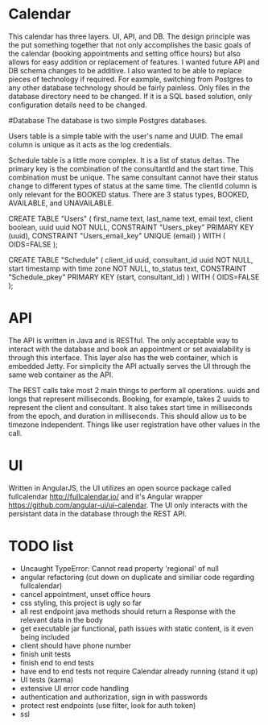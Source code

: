 # Calendar

This calendar has three layers. UI, API, and DB. The design principle was the put something together that not only accomplishes the basic goals of the calendar (booking appointments and setting office hours) but also allows for easy addition or replacement of features. I wanted future API and DB schema changes to be additive. I also wanted to be able to replace pieces of technology if required. For eaxmple, switching from Postgres to any other database technology should be fairly painless. Only files in the database directory need to be changed. If it is a SQL based solution, only configuration details need to be changed.

#Database
The database is two simple Postgres databases. 

Users table is a simple table with the user's name and UUID. The email column is unique as it acts as the log credentials.

Schedule table is a little more complex. It is a list of status deltas. The primary key is the combination of the consultantId and the start time. This combination must be unique. The same consultant cannot have their status change to different types of status at the same time. The clientId column is only relevant for the BOOKED status. There are 3 status types, BOOKED, AVAILABLE, and UNAVAILABLE.

CREATE TABLE "Users"
(
  first_name text,
  last_name text,
  email text,
  client boolean,
  uuid uuid NOT NULL,
  CONSTRAINT "Users_pkey" PRIMARY KEY (uuid),
  CONSTRAINT "Users_email_key" UNIQUE (email)
)
WITH (
  OIDS=FALSE
);

CREATE TABLE "Schedule"
(
  client_id uuid,
  consultant_id uuid NOT NULL,
  start timestamp with time zone NOT NULL,
  to_status text,
  CONSTRAINT "Schedule_pkey" PRIMARY KEY (start, consultant_id)
)
WITH (
  OIDS=FALSE
);

# API
The API is written in Java and is RESTful. The only acceptable way to interact with the database and book an appointment or set avaialability is through this interface. This layer also has the web container, which is embedded Jetty. For simplicity the API actually serves the UI through the same web container as the API.

The REST calls take most 2 main things to perform all operations. uuids and longs that represent milliseconds. Booking, for example, takes 2 uuids to represent the client and consultant. It also takes start time in milliseconds from the epoch, and duration in milliseconds. This should allow us to be timezone independent. Things like user registration have other values in the call.

# UI
Written in AngularJS, the UI utilizes an open source package called fullcalendar http://fullcalendar.io/ and it's Angular wrapper https://github.com/angular-ui/ui-calendar. The UI only interacts with the persistant data in the database through the REST API.

# TODO list
* Uncaught TypeError: Cannot read property 'regional' of null
* angular refactoring (cut down on duplicate and similiar code regarding fullcalendar)
* cancel appointment, unset office hours
* css styling, this project is ugly so far
* all rest endpoint java methods should return a Response with the relevant data in the body
* get executable jar functional, path issues with static content, is it even being included
* client should have phone number
* finish unit tests
* finish end to end tests
* have end to end tests not require Calendar already running (stand it up)
* UI tests (karma)
* extensive UI error code handling
* authentication and authorization, sign in with passwords
* protect rest endpoints (use filter, look for auth token)
* ssl

